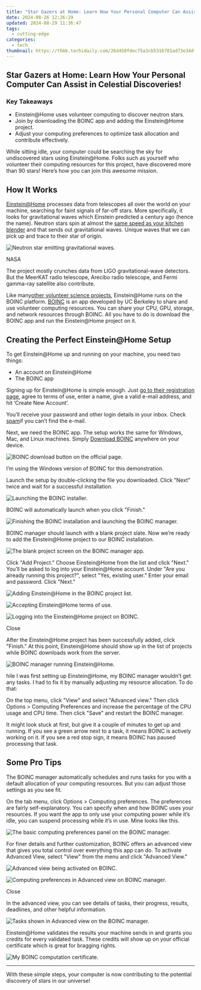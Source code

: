 ```yaml
---
title: "Star Gazers at Home: Learn How Your Personal Computer Can Assist in Celestial Discoveries!"
date: 2024-08-26 12:26:29
updated: 2024-08-29 11:36:47
tags:
  - cutting-edge
categories:
  - tech
thumbnail: https://thmb.techidaily.com/26d450fdec75a3cb5316781ad73e34df68fc7b736cd85313bb608d818166317c.jpg
---
```


## Star Gazers at Home: Learn How Your Personal Computer Can Assist in Celestial Discoveries!

### Key Takeaways

* Einstein@Home uses volunteer computing to discover neutron stars.
* Join by downloading the BOINC app and adding the Einstein@Home project.
* Adjust your computing preferences to optimize task allocation and contribute effectively.

 While sitting idle, your computer could be searching the sky for undiscovered stars using Einstein@Home. Folks such as yourself who volunteer their computing resources for this project, have discovered more than 90 stars! Here’s how you can join this awesome mission.

##  How It Works

[Einstein@Home](https://einsteinathome.org/about) processes data from telescopes all over the world on your machine, searching for faint signals of far-off stars. More specifically, it looks for gravitational waves which Einstein predicted a century ago (hence the name). Neutron stars spin at almost the [same speed as your kitchen blender](https://science.nasa.gov/universe/neutron-stars-are-weird/) and that sends out gravitational waves. Unique waves that we can pick up and trace to their star of origin.

![Neutron star emitting gravitational waves.](https://static1.howtogeekimages.com/wordpress/wp-content/uploads/2024/05/neutron_star_merger_still_2_new.jpg) 

NASA

 The project mostly crunches data from LIGO gravitational-wave detectors. But the MeerKAT radio telescope, Arecibo radio telescope, and Fermi gamma-ray satellite also contribute.

 Like many[other volunteer science projects](https://easy-unlock-android.techidaily.com/unveiling-critical-privacy-risks-in-modern-day-chatbots-3-key-concerns-revealed/), Einstein@Home runs on the BOINC platform. [BOINC](https://fox-hovers.techidaily.com/updated-in-2024-highest-quality-ai-voice-to-text-software/) is an app developed by UC Berkeley to share and use volunteer computing resources. You can share your CPU, GPU, storage, and network resources through BOINC. All you have to do is download the BOINC app and run the Einstein@Home project on it.

##  Creating the Perfect Einstein@Home Setup

 To get Einstein@Home up and running on your machine, you need two things:

* An account on Einstein@Home
* The BOINC app

 Signing up for Einstein@Home is simple enough. Just [go to their registration page](https://einsteinathome.org/user/registration), agree to terms of use, enter a name, give a valid e-mail address, and hit ‘Create New Account’.

 You’ll receive your password and other login details in your inbox. Check [spam](https://youtube-docs.techidaily.com/ed-2024-approved-top-7-best-fmovie-alternatieves/)if you can’t find the e-mail.

 Next, we need the BOINC app. The setup works the same for Windows, Mac, and Linux machines. Simply [Download BOINC](https://boinc.berkeley.edu/download.php) anywhere on your device.

![BOINC download button on the official page.](https://static1.howtogeekimages.com/wordpress/wp-content/uploads/2024/05/boinc-download-2.png) 

 I’m using the Windows version of BOINC for this demonstration.

 Launch the setup by double-clicking the file you downloaded. Click "Next" twice and wait for a successful installation.

![Launching the BOINC installer.](https://static1.howtogeekimages.com/wordpress/wp-content/uploads/2024/05/setup-launch.png) 

 BOINC will automatically launch when you click "Finish."

![Finishing the BOINC installation and launching the BOINC manager.](https://static1.howtogeekimages.com/wordpress/wp-content/uploads/2024/05/launch-boinc.png) 

 BOINC manager should launch with a blank project slate. Now we’re ready to add the Einstein@Home project to our BOINC installation.

![The blank project screen on the BOINC manager app.](https://static1.howtogeekimages.com/wordpress/wp-content/uploads/2024/05/welcome.png) 

 Click "Add Project." Choose Einstein@Home from the list and click "Next." You’ll be asked to log into your Einstein@Home account. Under "Are you already running this project?", select "Yes, existing user." Enter your email and password. Click "Next."

![Adding Einstein@Home in the BOINC project list.](https://static1.howtogeekimages.com/wordpress/wp-content/uploads/2024/05/choose-einsteinhome-1.png) 

![Accepting Einstein@Home terms of use.](https://static1.howtogeekimages.com/wordpress/wp-content/uploads/2024/05/enabling-einsteinhome.png) 

![Logging into the Einstein@Home project on BOINC.](https://static1.howtogeekimages.com/wordpress/wp-content/uploads/2024/05/logging-in.png) 

Close 

 After the Einstein@Home project has been successfully added, click "Finish." At this point, Einstein@Home should show up in the list of projects while BOINC downloads work from the server.

![BOINC manager running Einstein@Home.](https://static1.howtogeekimages.com/wordpress/wp-content/uploads/2024/05/running.png) 

 hile I was first setting up Einstein@Home, my BOINC manager wouldn’t get any tasks. I had to fix it by manually adjusting my resource allocation. To do that:

 On the top menu, click "View" and select "Advanced view." Then click Options > Computing Preferences and increase the percentage of the CPU usage and CPU time. Then click "Save" and restart the BOINC manager.

 It might look stuck at first, but give it a couple of minutes to get up and running. If you see a green arrow next to a task, it means BOINC is actively working on it. If you see a red stop sign, it means BOINC has paused processing that task.

##  Some Pro Tips

 The BOINC manager automatically schedules and runs tasks for you with a default allocation of your computing resources. But you can adjust those settings as you see fit.

 On the tab menu, click Options > Computing preferences. The preferences are fairly self-explanatory. You can specify when and how BOINC uses your resources. If you want the app to only use your computing power while it’s idle, you can suspend processing while it’s in use. Mine looks like this.

![The basic computing preferences panel on the BOINC manager.](https://static1.howtogeekimages.com/wordpress/wp-content/uploads/2024/05/idle-processing-1.png) 

 For finer details and further customization, BOINC offers an advanced view that gives you total control over everything this app can do. To activate Advanced View, select "View" from the menu and click "Advanced View."

![Advanced view being activated on BOINC.](https://static1.howtogeekimages.com/wordpress/wp-content/uploads/2024/05/advanced-view.png) 

![Computing preferences in Advanced view on BOINC manager.](https://static1.howtogeekimages.com/wordpress/wp-content/uploads/2024/05/advanced-view-preferences-1.PNG) 

Close 

 In the advanced view, you can see details of tasks, their progress, results, deadlines, and other helpful information.

![Tasks shown in Advanced view on the BOINC manager.](https://static1.howtogeekimages.com/wordpress/wp-content/uploads/2024/05/task-details.PNG) 

 Einstein@Home validates the results your machine sends in and grants you credits for every validated task. These credits will show up on your official certificate which is great for bragging rights.

![My BOINC computation certificate.](https://static1.howtogeekimages.com/wordpress/wp-content/uploads/2024/05/certificate.PNG) 

---

 With these simple steps, your computer is now contributing to the potential discovery of stars in our universe!

<ins class="adsbygoogle"
     style="display:block"
     data-ad-format="autorelaxed"
     data-ad-client="ca-pub-7571918770474297"
     data-ad-slot="1223367746"></ins>



<ins class="adsbygoogle"
     style="display:block"
     data-ad-client="ca-pub-7571918770474297"
     data-ad-slot="8358498916"
     data-ad-format="auto"
     data-full-width-responsive="true"></ins>
